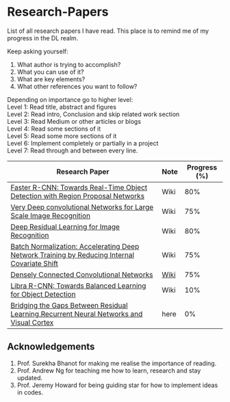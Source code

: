# Research-Papers
List of all research papers I have read.
This place is to remind me of my progress in the DL realm.

Keep asking yourself:
1. What author is trying to accomplish?
2. What you can use of it?
3. What are key elements?
4. What other references you want to follow?

Depending on importance go to higher level:\
Level 1: Read title, abstract and figures\
Level 2: Read intro, Conclusion and skip related work section\
Level 3: Read Medium or other articles or blogs\
Level 4: Read some sections of it\
Level 5: Read some more sections of it\
Level 6: Implement completely or partially in a project\
Level 7: Read through and between every line.

| Research Paper                                                                       |Note| Progress (%) |
|--------------------------------------------------------------------------------------|----|--------------|
|[Faster R-CNN: Towards Real-Time Object Detection with Region Proposal Networks](https://arxiv.org/abs/1506.01497)|Wiki|80%|
|[Very Deep convolutional Networks for Large Scale Image Recognition](https://arxiv.org/pdf/1409.1556.pdf)|Wiki|75%|
|[Deep Residual Learning for Image Recognition](https://arxiv.org/pdf/1512.03385.pdf)|Wiki|80%|
|[Batch Normalization: Accelerating Deep Network Training by Reducing Internal Covariate Shift](https://arxiv.org/pdf/1502.03167)|Wiki|75%|
|[Densely Connected Convolutional Networks](https://arxiv.org/pdf/1608.06993.pdf)      |[Wiki](https://github.com/tnzl/Research-Papers/wiki/Densely-Connected-Convolutional-Networks)|           75%|
|[Libra R-CNN: Towards Balanced Learning for Object Detection](https://arxiv.org/pdf/1904.02701)|Wiki|10%|
|[Bridging the Gaps Between Residual Learning,Recurrent Neural Networks and Visual Cortex](https://arxiv.org/pdf/1604.03640.pdf)      |here|            0%|

## Acknowledgements
1. Prof. Surekha Bhanot for making me realise the importance of reading.
2. Prof. Andrew Ng for teaching me how to learn, research and stay updated.
3. Prof. Jeremy Howard for being guiding star for how to implement ideas in codes.
